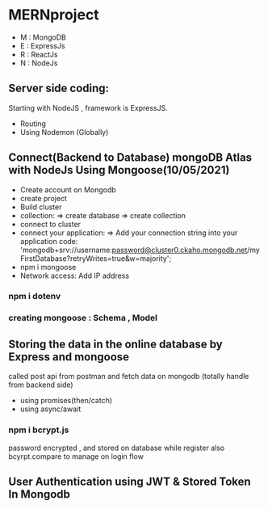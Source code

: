 # MERNproject
* M : MongoDB
* E : ExpressJs
* R : ReactJs
* N : NodeJs

## Server side coding:
Starting with NodeJS , framework is ExpressJS.
* Routing
* Using Nodemon (Globally)

## Connect(Backend to Database) mongoDB Atlas with NodeJs Using Mongoose(10/05/2021) 
* Create account on Mongodb
* create project
* Build cluster
* collection:
	=> create database
	=> create collection	
* connect to cluster
* connect your application:
	=> Add your connection string into your application code:
	'mongodb+srv://username:password@cluster0.ckaho.mongodb.net/myFirstDatabase?retryWrites=true&w=majority';
* npm i mongoose
* Network access: Add IP address

### npm i dotenv
### creating mongoose : Schema , Model
## Storing the data in the online database by Express and mongoose
called post api from postman and fetch data on mongodb (totally handle from backend side)
* using promises(then/catch)  
* using async/await

### npm i bcrypt.js
password encrypted , and stored on database while register
also bcyrpt.compare to manage on login flow

## User Authentication using JWT & Stored Token In Mongodb
